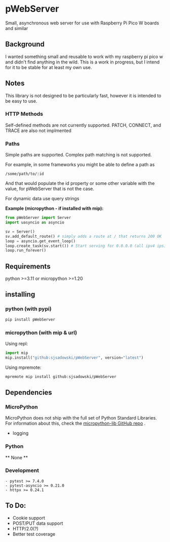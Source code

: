 # pWebServer
Small, asynchronous web server for use with Raspberry Pi Pico W boards and similar

## Background
I wanted something small and reusable to work with my raspberry pi pico w and didn't find anything in the wild.
This is a work in progress, but I intend for it to be stable for at least my own use.

## Notes
This library is not designed to be particularly fast, however it is intended to be easy to use.

### HTTP Methods
Self-defined methods are not currently supported. PATCH, CONNECT, and TRACE are also not implmented

### Paths
Simple paths are supported. Complex path matching is not supported.

For example, in some frameworks you might be able to define a path as
```
/some/path/to/:id
```
And that would populate the id property or some other variable with the value, for pWebServer that is not the case.

For dynamic data use query strings

**Example (micropython - if installed with mip):**
```py
from pWebServer import Server
import uasyncio as asyncio

sv = Server()
sv.add_default_route() # simply adds a route at / that returns 200 OK
loop = asyncio.get_event_loop()
loop.create_task(sv.start()) # Start serving for 0.0.0.0 (all ipv4 ips) on port 80
loop.run_forever()
```

## Requirements

python >=3.11 or micropython >=1.20

## installing

### python (with pypi)

```sh
pip install pWebServer
```

### micropython (with mip & url)

Using repl:
```py
import mip
mip.install("github:sjsadowski/pWebServer", version="latest")
```

Using mpremote:
```sh
mpremote mip install github:sjsadowski/pWebServer
```

## Dependencies

### MicroPython
MicroPython does not ship with the full set of Python Standard Libraries. For information about this, check the [micropython-lib GitHub repo](https://github.com/micropython/micropython-lib) .

- logging

### Python

** None **

### Development
    - pytest >= 7.4.0
    - pytest-asyncio >= 0.21.0
    - httpx >= 0.24.1

## To Do:
- Cookie support
- POST/PUT data support
- HTTP/2.0(?)
- Better test coverage